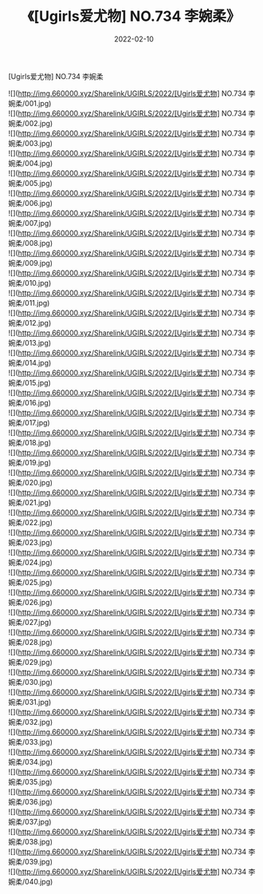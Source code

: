 ﻿---
layout: post
title:  《[Ugirls爱尤物] NO.734 李婉柔》
date:   2022-02-10
img: http://img.660000.xyz/Sharelink/UGIRLS/2022/[Ugirls爱尤物] NO.734 李婉柔/000.jpg
categories: [美女, 清纯, 唯美]
---

[Ugirls爱尤物] NO.734 李婉柔

 ![](http://img.660000.xyz/Sharelink/UGIRLS/2022/[Ugirls爱尤物] NO.734 李婉柔/001.jpg) <br>![](http://img.660000.xyz/Sharelink/UGIRLS/2022/[Ugirls爱尤物] NO.734 李婉柔/002.jpg) <br>![](http://img.660000.xyz/Sharelink/UGIRLS/2022/[Ugirls爱尤物] NO.734 李婉柔/003.jpg) <br>![](http://img.660000.xyz/Sharelink/UGIRLS/2022/[Ugirls爱尤物] NO.734 李婉柔/004.jpg) <br>![](http://img.660000.xyz/Sharelink/UGIRLS/2022/[Ugirls爱尤物] NO.734 李婉柔/005.jpg) <br>![](http://img.660000.xyz/Sharelink/UGIRLS/2022/[Ugirls爱尤物] NO.734 李婉柔/006.jpg) <br>![](http://img.660000.xyz/Sharelink/UGIRLS/2022/[Ugirls爱尤物] NO.734 李婉柔/007.jpg) <br>![](http://img.660000.xyz/Sharelink/UGIRLS/2022/[Ugirls爱尤物] NO.734 李婉柔/008.jpg) <br>![](http://img.660000.xyz/Sharelink/UGIRLS/2022/[Ugirls爱尤物] NO.734 李婉柔/009.jpg) <br>![](http://img.660000.xyz/Sharelink/UGIRLS/2022/[Ugirls爱尤物] NO.734 李婉柔/010.jpg) <br>![](http://img.660000.xyz/Sharelink/UGIRLS/2022/[Ugirls爱尤物] NO.734 李婉柔/011.jpg) <br>![](http://img.660000.xyz/Sharelink/UGIRLS/2022/[Ugirls爱尤物] NO.734 李婉柔/012.jpg) <br>![](http://img.660000.xyz/Sharelink/UGIRLS/2022/[Ugirls爱尤物] NO.734 李婉柔/013.jpg) <br>![](http://img.660000.xyz/Sharelink/UGIRLS/2022/[Ugirls爱尤物] NO.734 李婉柔/014.jpg) <br>![](http://img.660000.xyz/Sharelink/UGIRLS/2022/[Ugirls爱尤物] NO.734 李婉柔/015.jpg) <br>![](http://img.660000.xyz/Sharelink/UGIRLS/2022/[Ugirls爱尤物] NO.734 李婉柔/016.jpg) <br>![](http://img.660000.xyz/Sharelink/UGIRLS/2022/[Ugirls爱尤物] NO.734 李婉柔/017.jpg) <br>![](http://img.660000.xyz/Sharelink/UGIRLS/2022/[Ugirls爱尤物] NO.734 李婉柔/018.jpg) <br>![](http://img.660000.xyz/Sharelink/UGIRLS/2022/[Ugirls爱尤物] NO.734 李婉柔/019.jpg) <br>![](http://img.660000.xyz/Sharelink/UGIRLS/2022/[Ugirls爱尤物] NO.734 李婉柔/020.jpg) <br>![](http://img.660000.xyz/Sharelink/UGIRLS/2022/[Ugirls爱尤物] NO.734 李婉柔/021.jpg) <br>![](http://img.660000.xyz/Sharelink/UGIRLS/2022/[Ugirls爱尤物] NO.734 李婉柔/022.jpg) <br>![](http://img.660000.xyz/Sharelink/UGIRLS/2022/[Ugirls爱尤物] NO.734 李婉柔/023.jpg) <br>![](http://img.660000.xyz/Sharelink/UGIRLS/2022/[Ugirls爱尤物] NO.734 李婉柔/024.jpg) <br>![](http://img.660000.xyz/Sharelink/UGIRLS/2022/[Ugirls爱尤物] NO.734 李婉柔/025.jpg) <br>![](http://img.660000.xyz/Sharelink/UGIRLS/2022/[Ugirls爱尤物] NO.734 李婉柔/026.jpg) <br>![](http://img.660000.xyz/Sharelink/UGIRLS/2022/[Ugirls爱尤物] NO.734 李婉柔/027.jpg) <br>![](http://img.660000.xyz/Sharelink/UGIRLS/2022/[Ugirls爱尤物] NO.734 李婉柔/028.jpg) <br>![](http://img.660000.xyz/Sharelink/UGIRLS/2022/[Ugirls爱尤物] NO.734 李婉柔/029.jpg) <br>![](http://img.660000.xyz/Sharelink/UGIRLS/2022/[Ugirls爱尤物] NO.734 李婉柔/030.jpg) <br>![](http://img.660000.xyz/Sharelink/UGIRLS/2022/[Ugirls爱尤物] NO.734 李婉柔/031.jpg) <br>![](http://img.660000.xyz/Sharelink/UGIRLS/2022/[Ugirls爱尤物] NO.734 李婉柔/032.jpg) <br>![](http://img.660000.xyz/Sharelink/UGIRLS/2022/[Ugirls爱尤物] NO.734 李婉柔/033.jpg) <br>![](http://img.660000.xyz/Sharelink/UGIRLS/2022/[Ugirls爱尤物] NO.734 李婉柔/034.jpg) <br>![](http://img.660000.xyz/Sharelink/UGIRLS/2022/[Ugirls爱尤物] NO.734 李婉柔/035.jpg) <br>![](http://img.660000.xyz/Sharelink/UGIRLS/2022/[Ugirls爱尤物] NO.734 李婉柔/036.jpg) <br>![](http://img.660000.xyz/Sharelink/UGIRLS/2022/[Ugirls爱尤物] NO.734 李婉柔/037.jpg) <br>![](http://img.660000.xyz/Sharelink/UGIRLS/2022/[Ugirls爱尤物] NO.734 李婉柔/038.jpg) <br>![](http://img.660000.xyz/Sharelink/UGIRLS/2022/[Ugirls爱尤物] NO.734 李婉柔/039.jpg) <br>![](http://img.660000.xyz/Sharelink/UGIRLS/2022/[Ugirls爱尤物] NO.734 李婉柔/040.jpg) <br>